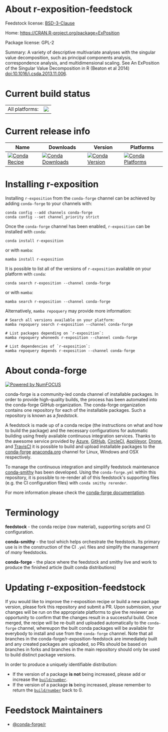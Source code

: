 About r-exposition-feedstock
============================

Feedstock license: [BSD-3-Clause](https://github.com/conda-forge/r-exposition-feedstock/blob/main/LICENSE.txt)

Home: https://CRAN.R-project.org/package=ExPosition

Package license: GPL-2

Summary: A variety of descriptive multivariate analyses with the singular value decomposition, such as principal components analysis, correspondence analysis, and multidimensional scaling. See An ExPosition of the Singular Value Decomposition in R (Beaton et al 2014) <doi:10.1016/j.csda.2013.11.006>.

Current build status
====================


<table><tr><td>All platforms:</td>
    <td>
      <a href="https://dev.azure.com/conda-forge/feedstock-builds/_build/latest?definitionId=6311&branchName=main">
        <img src="https://dev.azure.com/conda-forge/feedstock-builds/_apis/build/status/r-exposition-feedstock?branchName=main">
      </a>
    </td>
  </tr>
</table>

Current release info
====================

| Name | Downloads | Version | Platforms |
| --- | --- | --- | --- |
| [![Conda Recipe](https://img.shields.io/badge/recipe-r--exposition-green.svg)](https://anaconda.org/conda-forge/r-exposition) | [![Conda Downloads](https://img.shields.io/conda/dn/conda-forge/r-exposition.svg)](https://anaconda.org/conda-forge/r-exposition) | [![Conda Version](https://img.shields.io/conda/vn/conda-forge/r-exposition.svg)](https://anaconda.org/conda-forge/r-exposition) | [![Conda Platforms](https://img.shields.io/conda/pn/conda-forge/r-exposition.svg)](https://anaconda.org/conda-forge/r-exposition) |

Installing r-exposition
=======================

Installing `r-exposition` from the `conda-forge` channel can be achieved by adding `conda-forge` to your channels with:

```
conda config --add channels conda-forge
conda config --set channel_priority strict
```

Once the `conda-forge` channel has been enabled, `r-exposition` can be installed with `conda`:

```
conda install r-exposition
```

or with `mamba`:

```
mamba install r-exposition
```

It is possible to list all of the versions of `r-exposition` available on your platform with `conda`:

```
conda search r-exposition --channel conda-forge
```

or with `mamba`:

```
mamba search r-exposition --channel conda-forge
```

Alternatively, `mamba repoquery` may provide more information:

```
# Search all versions available on your platform:
mamba repoquery search r-exposition --channel conda-forge

# List packages depending on `r-exposition`:
mamba repoquery whoneeds r-exposition --channel conda-forge

# List dependencies of `r-exposition`:
mamba repoquery depends r-exposition --channel conda-forge
```


About conda-forge
=================

[![Powered by
NumFOCUS](https://img.shields.io/badge/powered%20by-NumFOCUS-orange.svg?style=flat&colorA=E1523D&colorB=007D8A)](https://numfocus.org)

conda-forge is a community-led conda channel of installable packages.
In order to provide high-quality builds, the process has been automated into the
conda-forge GitHub organization. The conda-forge organization contains one repository
for each of the installable packages. Such a repository is known as a *feedstock*.

A feedstock is made up of a conda recipe (the instructions on what and how to build
the package) and the necessary configurations for automatic building using freely
available continuous integration services. Thanks to the awesome service provided by
[Azure](https://azure.microsoft.com/en-us/services/devops/), [GitHub](https://github.com/),
[CircleCI](https://circleci.com/), [AppVeyor](https://www.appveyor.com/),
[Drone](https://cloud.drone.io/welcome), and [TravisCI](https://travis-ci.com/)
it is possible to build and upload installable packages to the
[conda-forge](https://anaconda.org/conda-forge) [anaconda.org](https://anaconda.org/)
channel for Linux, Windows and OSX respectively.

To manage the continuous integration and simplify feedstock maintenance
[conda-smithy](https://github.com/conda-forge/conda-smithy) has been developed.
Using the ``conda-forge.yml`` within this repository, it is possible to re-render all of
this feedstock's supporting files (e.g. the CI configuration files) with ``conda smithy rerender``.

For more information please check the [conda-forge documentation](https://conda-forge.org/docs/).

Terminology
===========

**feedstock** - the conda recipe (raw material), supporting scripts and CI configuration.

**conda-smithy** - the tool which helps orchestrate the feedstock.
                   Its primary use is in the construction of the CI ``.yml`` files
                   and simplify the management of *many* feedstocks.

**conda-forge** - the place where the feedstock and smithy live and work to
                  produce the finished article (built conda distributions)


Updating r-exposition-feedstock
===============================

If you would like to improve the r-exposition recipe or build a new
package version, please fork this repository and submit a PR. Upon submission,
your changes will be run on the appropriate platforms to give the reviewer an
opportunity to confirm that the changes result in a successful build. Once
merged, the recipe will be re-built and uploaded automatically to the
`conda-forge` channel, whereupon the built conda packages will be available for
everybody to install and use from the `conda-forge` channel.
Note that all branches in the conda-forge/r-exposition-feedstock are
immediately built and any created packages are uploaded, so PRs should be based
on branches in forks and branches in the main repository should only be used to
build distinct package versions.

In order to produce a uniquely identifiable distribution:
 * If the version of a package **is not** being increased, please add or increase
   the [``build/number``](https://docs.conda.io/projects/conda-build/en/latest/resources/define-metadata.html#build-number-and-string).
 * If the version of a package **is** being increased, please remember to return
   the [``build/number``](https://docs.conda.io/projects/conda-build/en/latest/resources/define-metadata.html#build-number-and-string)
   back to 0.

Feedstock Maintainers
=====================

* [@conda-forge/r](https://github.com/orgs/conda-forge/teams/r/)

